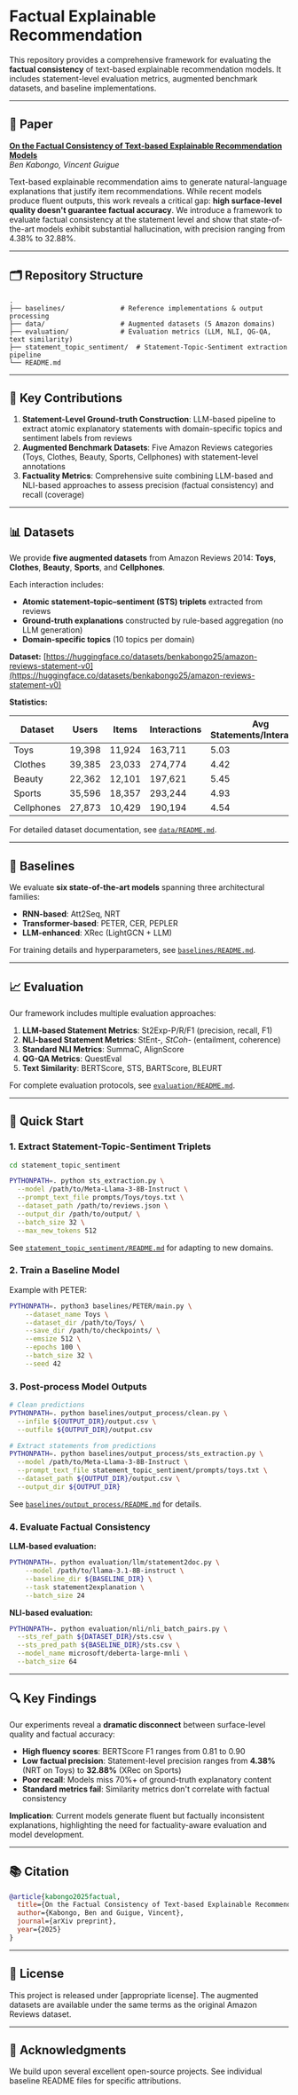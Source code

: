 # Factual Explainable Recommendation

This repository provides a comprehensive framework for evaluating the **factual consistency** of text-based explainable recommendation models. It includes statement-level evaluation metrics, augmented benchmark datasets, and baseline implementations.

---

## 📄 Paper

**[On the Factual Consistency of Text-based Explainable Recommendation Models](KABONGO_GUIGUE_factual_explainable_recommendation.pdf)**  
*Ben Kabongo, Vincent Guigue*

Text-based explainable recommendation aims to generate natural-language explanations that justify item recommendations. While recent models produce fluent outputs, this work reveals a critical gap: **high surface-level quality doesn't guarantee factual accuracy**. We introduce a framework to evaluate factual consistency at the statement level and show that state-of-the-art models exhibit substantial hallucination, with precision ranging from 4.38% to 32.88%.

---

## 🗂️ Repository Structure

```
.
├── baselines/              # Reference implementations & output processing
├── data/                   # Augmented datasets (5 Amazon domains)
├── evaluation/             # Evaluation metrics (LLM, NLI, QG-QA, text similarity)
├── statement_topic_sentiment/  # Statement-Topic-Sentiment extraction pipeline
└── README.md
```

---

## 🎯 Key Contributions

1. **Statement-Level Ground-truth Construction**: LLM-based pipeline to extract atomic explanatory statements with domain-specific topics and sentiment labels from reviews
2. **Augmented Benchmark Datasets**: Five Amazon Reviews categories (Toys, Clothes, Beauty, Sports, Cellphones) with statement-level annotations
3. **Factuality Metrics**: Comprehensive suite combining LLM-based and NLI-based approaches to assess precision (factual consistency) and recall (coverage)

---

## 📊 Datasets

We provide **five augmented datasets** from Amazon Reviews 2014: **Toys**, **Clothes**, **Beauty**, **Sports**, and **Cellphones**.

Each interaction includes:
- **Atomic statement–topic–sentiment (STS) triplets** extracted from reviews
- **Ground-truth explanations** constructed by rule-based aggregation (no LLM generation)
- **Domain-specific topics** (10 topics per domain)

**Dataset:** [https://huggingface.co/datasets/benkabongo25/amazon-reviews-statement-v0](https://huggingface.co/datasets/benkabongo25/amazon-reviews-statement-v0)

**Statistics:**

| Dataset    | Users  | Items  | Interactions | Avg Statements/Interaction |
|------------|--------|--------|--------------|---------------------------|
| Toys       | 19,398 | 11,924 | 163,711      | 5.03                      |
| Clothes    | 39,385 | 23,033 | 274,774      | 4.42                      |
| Beauty     | 22,362 | 12,101 | 197,621      | 5.45                      |
| Sports     | 35,596 | 18,357 | 293,244      | 4.93                      |
| Cellphones | 27,873 | 10,429 | 190,194      | 4.54                      |

For detailed dataset documentation, see [`data/README.md`](data/README.md).

---

## 🔧 Baselines

We evaluate **six state-of-the-art models** spanning three architectural families:

- **RNN-based**: Att2Seq, NRT
- **Transformer-based**: PETER, CER, PEPLER
- **LLM-enhanced**: XRec (LightGCN + LLM)

For training details and hyperparameters, see [`baselines/README.md`](baselines/README.md).

---

## 📈 Evaluation

Our framework includes multiple evaluation approaches:

1. **LLM-based Statement Metrics**: St2Exp-P/R/F1 (precision, recall, F1)
2. **NLI-based Statement Metrics**: StEnt-*, StCoh-* (entailment, coherence)
3. **Standard NLI Metrics**: SummaC, AlignScore
4. **QG-QA Metrics**: QuestEval
5. **Text Similarity**: BERTScore, STS, BARTScore, BLEURT

For complete evaluation protocols, see [`evaluation/README.md`](evaluation/README.md).

---

## 🚀 Quick Start

### 1. Extract Statement-Topic-Sentiment Triplets

```bash
cd statement_topic_sentiment

PYTHONPATH=. python sts_extraction.py \
  --model /path/to/Meta-Llama-3-8B-Instruct \
  --prompt_text_file prompts/Toys/toys.txt \
  --dataset_path /path/to/reviews.json \
  --output_dir /path/to/output/ \
  --batch_size 32 \
  --max_new_tokens 512
```

See [`statement_topic_sentiment/README.md`](statement_topic_sentiment/README.md) for adapting to new domains.

### 2. Train a Baseline Model

Example with PETER:

```bash
PYTHONPATH=. python3 baselines/PETER/main.py \
    --dataset_name Toys \
    --dataset_dir /path/to/Toys/ \
    --save_dir /path/to/checkpoints/ \
    --emsize 512 \
    --epochs 100 \
    --batch_size 32 \
    --seed 42
```

### 3. Post-process Model Outputs

```bash
# Clean predictions
PYTHONPATH=. python baselines/output_process/clean.py \
  --infile ${OUTPUT_DIR}/output.csv \
  --outfile ${OUTPUT_DIR}/output.csv

# Extract statements from predictions
PYTHONPATH=. python baselines/output_process/sts_extraction.py \
  --model /path/to/Meta-Llama-3-8B-Instruct \
  --prompt_text_file statement_topic_sentiment/prompts/toys.txt \
  --dataset_path ${OUTPUT_DIR}/output.csv \
  --output_dir ${OUTPUT_DIR}
```

See [`baselines/output_process/README.md`](baselines/output_process/README.md) for details.

### 4. Evaluate Factual Consistency

**LLM-based evaluation:**

```bash
PYTHONPATH=. python evaluation/llm/statement2doc.py \
    --model /path/to/llama-3.1-8B-instruct \
    --baseline_dir ${BASELINE_DIR} \
    --task statement2explanation \
    --batch_size 24
```

**NLI-based evaluation:**

```bash
PYTHONPATH=. python evaluation/nli/nli_batch_pairs.py \
  --sts_ref_path ${DATASET_DIR}/sts.csv \
  --sts_pred_path ${BASELINE_DIR}/sts.csv \
  --model_name microsoft/deberta-large-mnli \
  --batch_size 64
```

---

## 🔍 Key Findings

Our experiments reveal a **dramatic disconnect** between surface-level quality and factual accuracy:

- **High fluency scores**: BERTScore F1 ranges from 0.81 to 0.90
- **Low factual precision**: Statement-level precision ranges from **4.38%** (NRT on Toys) to **32.88%** (XRec on Sports)
- **Poor recall**: Models miss 70%+ of ground-truth explanatory content
- **Standard metrics fail**: Similarity metrics don't correlate with factual consistency

**Implication**: Current models generate fluent but factually inconsistent explanations, highlighting the need for factuality-aware evaluation and model development.

---

## 📚 Citation

```bibtex
@article{kabongo2025factual,
  title={On the Factual Consistency of Text-based Explainable Recommendation Models},
  author={Kabongo, Ben and Guigue, Vincent},
  journal={arXiv preprint},
  year={2025}
}
```

---

## 📝 License

This project is released under [appropriate license]. The augmented datasets are available under the same terms as the original Amazon Reviews dataset.

---

## 🙏 Acknowledgments

We build upon several excellent open-source projects. See individual baseline README files for specific attributions.